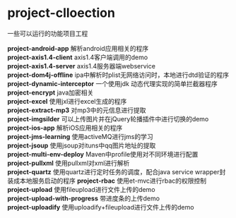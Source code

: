 project-clloection
==================

一些可以运行的功能项目工程

**project-android-app** 		解析android应用相关的程序  
**project-axis1.4-client**		axis1.4客户端调用的demo  
**project-axis1.4-server**		axis1.4服务器端webservice  
**project-dom4j-offline**		ipa中解析时plist无网络访问时，本地进行dtd验证的程序  
**project-dynamic-interceptor**	一个使用jdk 动态代理实现的简单拦截器程序  
**project-encrypt**				java加密相关  
**project-excel**				使用jxl进行excel生成的程序  
**project-extract-mp3**			对mp3中的元信息进行提取  
**project-imgsilder**			可以上传图片并在jQuery轮播插件中进行切换的demo  
**project-ios-app**				解析iOS应用相关的程序  
**project-jms-learning**		使用activeMQ进行jms的学习  
**project-jsoup**				使用jsoup对ituns中qq图片地址的提取  
**project-multi-env-deploy**	Maven中profile使用对不同环境进行配置  
**project-pullxml**				使用pullxml对xml进行解析  
**project-quartz**				使用quartz进行定时任务的调度，配合java service wrapper封装成本地服务启动的程序
**project-rbac**				使用et-mvc进行rbac的权限控制    
**project-upload**				使用fileupload进行文件上传的demo  
**project-upload-with-progress**	带进度条的上传demo  
**project-uploadify**			使用uploadify+fileupload进行文件上传的demo  
